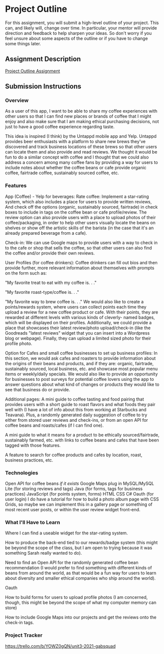 # Project Outline
For this assignment, you will submit a high-level outline of your project. This can, and likely will, change over time. In particular, your mentor will provide direction and feedback to help sharpen your ideas. So don't worry if you feel unsure about some aspects of the outline or if you have to change some things later.

## Assignment Description
[Project Outline Assignment](https://education.launchcode.org/liftoff/modules/assignments/project-outline)

## Submission Instructions

### Overview
As a user of this app, I want to be able to share my coffee experiences with other users so that I can 
find new places or brands of coffee that I might enjoy and also make sure that I am making ethical purchasing decisions, 
not just to have a good coffee experience regarding taste.

This idea is inspired (I think) by the Untappd mobile app and Yelp. Untappd provides beer enthusiasts with a platform 
to share new brews they've discovered and track business locations of these brews so that other users can locate them and also
provide and read reviews. We thought it would be fun to do a similar concept with coffee and I thought that we could also address
a concern among many coffee fans by providing a way for users to include notes about whether the coffee beans or cafe provide
organic coffee, fairtrade coffee, sustainably sourced coffee, etc. 

### Features
App (Coffee) - Yelp for beverages: 
 Rate coffee: Implement a star-rating system, which also includes a place for users to provide written reviews, 
 And check off the options (organic, sustainably sourced, fairtrade) in check boxes to include in tags on the coffee bean 
 or cafe profile/review. The review option can also provide users with a place to upload photos of their coffee/packaging, 
 in order to help other users visually locate the beans on shelves or show off the artistic skills of the barista 
 (in the case that it's an already prepared beverage from a cafe). 
 
 Check-in: We can use Google maps to provide users with a way to check in to the cafe or shop that sells the coffee, 
 so that other users can also find the coffee and/or provide their own reviews.  
 
 User Profiles (for coffee drinkers): Coffee drinkers can fill out bios and then provide further, more relevant information
  about themselves with prompts on the form such as:
 
 "My favorite treat to eat with my coffee is. . ."
 
 "My favorite roast-type/coffee is. . ."
 
 "My favorite way to brew coffee is. . ."
 We would also like to create a points/rewards system, where users can collect points each time they upload a review for
 a new coffee product or cafe. With their points, they are rewarded at different levels with various kinds of cleverly-
 named badges, which will be displayed on their profiles. 
 Additionally, we could provide a place that showcases their latest review/photo upload/check-in (like the Goodreads "latest reviews" widget
 that you can insert into a Wordpress blog or webpage). Finally, they can upload a limited sized photo for their profile photo.
 
 Option for Cafes and small coffee businesses to set up business profiles: In this section, we would ask cafes and roasters 
 to provide information about the origins of their beans and products, and if they are: organic, fairtrade, sustainably sourced, local business, etc. and 
 showcase most popular menu items or weekly/daily specials. 
 We would also like to provide an opportunity for businesses to post surveys for potential coffee lovers using the app
 to answer questions about what kind of changes or products they would like to see that business do or provide.
 
  Additional pages: 
  A mini guide to coffee tasting and food pairing that provides users with a short guide to roast flavors and what foods 
  they pair well with (I have a lot of info about this from working at Starbucks and Teavana). Plus, a randomly generated daily suggestion
  of coffee to try either from stored user reviews and check-ins, or from an open API for coffee beans and roasts/cafes (if I can find one). 
  
  A mini guide to what it means for a product to be ethically sourced/fairtrade, sustainably farmed, etc. with links to coffee beans and cafes
  that have been tagged with those features. 
  
  A feature to search for coffee products and cafes by location, roast, business practices, etc. 
 
                   
                    
                  
### Technologies
Open API for coffee beans *if it exists* 
Google Maps plug in
MySQL/MySQL Lite (for storing reviews and tags)
Java (for forms, tags for business practices)
JavaScript (for points system, forms)
HTML
CSS
C#
Oauth (for user login)
I do have a tutorial for how to build a photo album page with CSS Grids, so maybe we can implement 
this in a gallery page or something of most recent user posts, or within the user review widget front-end. 

### What I'll Have to Learn
Where I can find a useable widget for the star-rating system. 

How to produce the back-end tied to our rewards/badge system (this might be beyond the scope of the class, but I am open
to trying because it was something Sarah really wanted to do). 

Need to find an Open API for the randomly generated coffee bean recommendation (I would prefer to find something with 
different kinds of beans from around the world, as that would be a fun way for users to learn about diversity and smaller ethical companies who 
ship around the world). 

Oauth 

How to build forms for users to upload profile photos (I am concerned, though, this might be beyond the scope of what my computer memory can store)

How to include Google Maps into our projects and get the reviews onto the check-in tags. 




### Project Tracker
https://trello.com/b/YOWZ0gQN/unit3-2021-gabsquad

